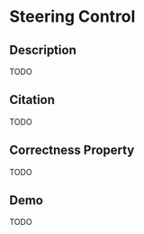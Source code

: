 # Steering Control

## Description

TODO

## Citation

TODO

## Correctness Property

TODO

## Demo

TODO